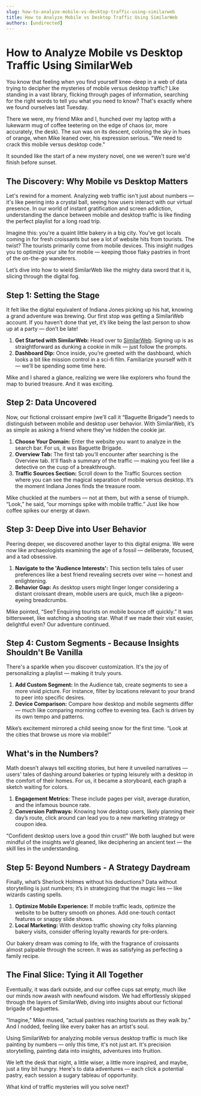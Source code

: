 ```yaml
---
slug: how-to-analyze-mobile-vs-desktop-traffic-using-similarweb
title: How to Analyze Mobile vs Desktop Traffic Using SimilarWeb
authors: [undirected]
---
```



# How to Analyze Mobile vs Desktop Traffic Using SimilarWeb

You know that feeling when you find yourself knee-deep in a web of data trying to decipher the mysteries of mobile versus desktop traffic? Like standing in a vast library, flicking through pages of information, searching for the right words to tell you what you need to know? That's exactly where we found ourselves last Tuesday.

There we were, my friend Mike and I, hunched over my laptop with a lukewarm mug of coffee teetering on the edge of chaos (or, more accurately, the desk). The sun was on its descent, coloring the sky in hues of orange, when Mike leaned over, his expression serious. "We need to crack this mobile versus desktop code."

It sounded like the start of a new mystery novel, one we weren't sure we'd finish before sunset.

## The Discovery: Why Mobile vs Desktop Matters

Let's rewind for a moment. Analyzing web traffic isn't just about numbers — it's like peering into a crystal ball, seeing how users interact with our virtual presence. In our world of instant gratification and screen addiction, understanding the dance between mobile and desktop traffic is like finding the perfect playlist for a long road trip.

Imagine this: you're a quaint little bakery in a big city. You’ve got locals coming in for fresh croissants but see a lot of website hits from tourists. The twist? The tourists primarily come from mobile devices. This insight nudges you to optimize your site for mobile — keeping those flaky pastries in front of the on-the-go wanderers.

Let’s dive into how to wield SimilarWeb like the mighty data sword that it is, slicing through the digital fog.

## Step 1: Setting the Stage 

It felt like the digital equivalent of Indiana Jones picking up his hat, knowing a grand adventure was brewing. Our first stop was getting a SimilarWeb account. If you haven’t done that yet, it’s like being the last person to show up at a party — don’t be late!

1. **Get Started with SimilarWeb:** Head over to [SimilarWeb](https://www.similarweb.com/). Signing up is as straightforward as dunking a cookie in milk — just follow the prompts.
2. **Dashboard Dip:** Once inside, you’re greeted with the dashboard, which looks a bit like mission control in a sci-fi film. Familiarize yourself with it — we’ll be spending some time here.

Mike and I shared a glance, realizing we were like explorers who found the map to buried treasure. And it was exciting.

## Step 2: Data Uncovered

Now, our fictional croissant empire (we’ll call it “Baguette Brigade”) needs to distinguish between mobile and desktop user behavior. With SimilarWeb, it’s as simple as asking a friend where they've hidden the cookie jar.

1. **Choose Your Domain:** Enter the website you want to analyze in the search bar. For us, it was Baguette Brigade.
2. **Overview Tab:** The first tab you’ll encounter after searching is the Overview tab. It'll flash a summary of the traffic — making you feel like a detective on the cusp of a breakthrough.
3. **Traffic Sources Section:** Scroll down to the Traffic Sources section where you can see the magical separation of mobile versus desktop. It’s the moment Indiana Jones finds the treasure room.

Mike chuckled at the numbers — not at them, but with a sense of triumph. “Look,” he said, “our mornings spike with mobile traffic.” Just like how coffee spikes our energy at dawn.

## Step 3: Deep Dive into User Behavior

Peering deeper, we discovered another layer to this digital enigma. We were now like archaeologists examining the age of a fossil — deliberate, focused, and a tad obsessive.

1. **Navigate to the 'Audience Interests':** This section tells tales of user preferences like a best friend revealing secrets over wine — honest and enlightening.
2. **Behavior Gap:** As desktop users might linger longer considering a distant croissant dream, mobile users are quick, much like a pigeon-eyeing breadcrumbs.

Mike pointed, “See? Enquiring tourists on mobile bounce off quickly.” It was bittersweet, like watching a shooting star. What if we made their visit easier, delightful even? Our adventure continued.

## Step 4: Custom Segments - Because Insights Shouldn't Be Vanilla

There's a sparkle when you discover customization. It's the joy of personalizing a playlist — making it truly yours. 

1. **Add Custom Segment:** In the Audience tab, create segments to see a more vivid picture. For instance, filter by locations relevant to your brand to peer into specific desires.
2. **Device Comparison:** Compare how desktop and mobile segments differ — much like comparing morning coffee to evening tea. Each is driven by its own tempo and patterns.

Mike’s excitement mirrored a child seeing snow for the first time. “Look at the cities that browse us more via mobile!”

## What's in the Numbers?

Math doesn’t always tell exciting stories, but here it unveiled narratives — users' tales of dashing around bakeries or typing leisurely with a desktop in the comfort of their homes. For us, it became a storyboard, each graph a sketch waiting for colors.

1. **Engagement Metrics:** These include pages per visit, average duration, and the infamous bounce rate.
2. **Conversion Pathways:** Knowing how desktop users, likely planning their day’s route, click around can lead you to a new marketing strategy or coupon idea.

“Confident desktop users love a good thin crust!” We both laughed but were mindful of the insights we’d gleaned, like deciphering an ancient text — the skill lies in the understanding.

## Step 5: Beyond Numbers - A Strategy Daydream

Finally, what’s Sherlock Holmes without his deductions? Data without storytelling is just numbers; it’s in strategizing that the magic lies — like wizards casting spells.

1. **Optimize Mobile Experience:** If mobile traffic leads, optimize the website to be buttery smooth on phones. Add one-touch contact features or snappy slide shows.
2. **Local Marketing:** With desktop traffic showing city folks planning bakery visits, consider offering loyalty rewards for pre-orders.

Our bakery dream was coming to life, with the fragrance of croissants almost palpable through the screen. It was as satisfying as perfecting a family recipe.

## The Final Slice: Tying it All Together

Eventually, it was dark outside, and our coffee cups sat empty, much like our minds now awash with newfound wisdom. We had effortlessly skipped through the layers of SimilarWeb, diving into insights about our fictional brigade of baguettes.

“Imagine,” Mike mused, “actual pastries reaching tourists as they walk by.” And I nodded, feeling like every baker has an artist's soul.

Using SimilarWeb for analyzing mobile versus desktop traffic is much like painting by numbers — only this time, it's not just art. It's precision storytelling, painting data into insights, adventures into fruition. 

We left the desk that night, a little wiser, a little more inspired, and maybe, just a tiny bit hungry. Here's to data adventures — each click a potential pastry, each session a sugary tableau of opportunity.

What kind of traffic mysteries will you solve next?